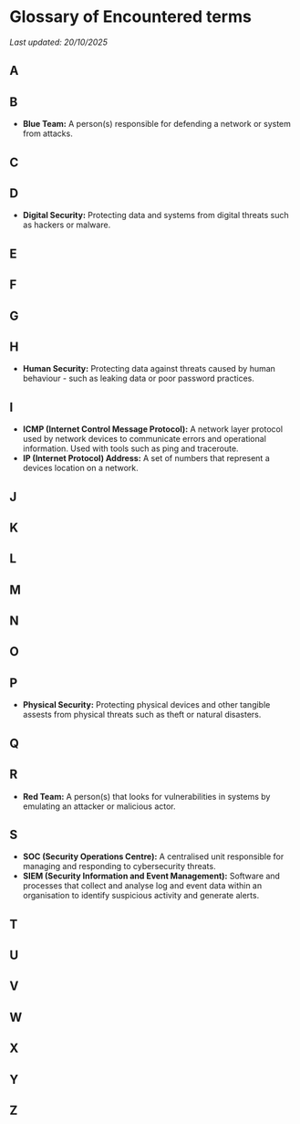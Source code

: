 # Glossary of Encountered terms
_Last updated: 20/10/2025_

## A

## B
- **Blue Team:** A person(s) responsible for defending a network or system from attacks.
## C

## D
- **Digital Security:** Protecting data and systems from digital threats such as hackers or malware.
## E

## F

## G

## H
- **Human Security:** Protecting data against threats caused by human behaviour - such as leaking data or poor password practices.
## I
- **ICMP (Internet Control Message Protocol):** A network layer protocol used by network devices to communicate errors and operational information. Used with tools such as ping and traceroute.
- **IP (Internet Protocol) Address:** A set of numbers that represent a devices location on a network.
## J

## K

## L

## M

## N

## O

## P
- **Physical Security:** Protecting physical devices and other tangible assests from physical threats such as theft or natural disasters.
## Q

## R
- **Red Team:** A person(s) that looks for vulnerabilities in systems by emulating an attacker or malicious actor.
## S
- **SOC (Security Operations Centre):** A centralised unit responsible for managing and responding to cybersecurity threats.
- **SIEM (Security Information and Event Management):** Software and processes that collect and analyse log and event data within an organisation to identify suspicious activity and generate alerts.
## T

## U

## V

## W

## X

## Y

## Z
